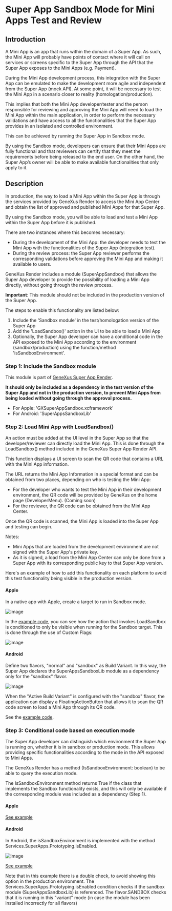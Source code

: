 # Super App Sandbox Mode for Mini Apps Test and Review

## Introduction

A Mini App is an app that runs within the domain of a Super App. As such, the Mini App will probably have points of contact where it will call on services or screens specific to the Super App through the API that the Super App exposes to the Mini Apps (e.g. Payment).

During the Mini App development process, this integration with the Super App can be emulated to make the development more agile and independent from the Super App (mock API). At some point, it will be necessary to test the Mini App in a scenario closer to reality (homologation/production).

This implies that both the Mini App developer/tester and the person responsible for reviewing and approving the Mini App will need to load the Mini App within the main application, in order to perform the necessary validations and have access to all the functionalities that the Super App provides in an isolated and controlled environment.

This can be achieved by running the Super App in Sandbox mode.

By using the Sandbox mode, developers can ensure that their Mini Apps are fully functional and that reviewers can certify that they meet the requirements before being released to the end user. On the other hand, the Super App’s owner will be able to make available functionalities that only apply to it.


## Description

In production, the way to load a Mini App within the Super App is through the services provided by GeneXus Render to access the Mini App Center and obtain the list of approved and published Mini Apps for that Super App.

By using the Sandbox mode, you will be able to load and test a Mini App within the Super App before it is published.

There are two instances where this becomes necessary:

- During the development of the Mini App: the developer needs to test the Mini App with the functionalities of the Super App (integration test).
- During the review process: the Super App reviewer performs the corresponding validations before approving the Mini App and making it available to users.

GeneXus Render includes a module (SuperAppSandbox) that allows the Super App developer to provide the possibility of loading a Mini App directly, without going through the review process.

**Important**: This module should not be included in the production version of the Super App.

The steps to enable this functionality are listed below:

1. Include the 'Sandbox module' in the test/homologation version of the Super App
2. Add the 'LoadSandbox()' action in the UI to be able to load a Mini App
3. Optionally, the Super App developer can have a conditional code in the API exposed to the Mini App according to the environment (sandbox/production) using the function/method 'isSandboxEnvironment'.


### Step 1: Include the Sandbox module

This module is part of [GeneXus Super App Render](/docs/SuperAppRender.md). 

**It should only be included as a dependency in the test version of the Super App and not in the production version, to prevent Mini Apps from being loaded without going through the approval process.**

- For Apple: 'GXSuperAppSandbox.xcframework'
- For Android: 'SuperAppsSandboxLib'

### Step 2: Load Mini App with LoadSandbox()

An action must be added at the UI level in the Super App so that the developer/reviewer can directly load the Mini App. This is done through the LoadSandbox() method included in the GeneXus Super App Render API.

This function displays a UI screen to scan the QR code that contains a URL with the Mini App information.

The URL returns the Mini App Information in a special format and can be obtained from two places, depending on who is testing the Mini App:

- For the developer who wants to test the Mini App in their development environment, the QR code will be provided by GeneXus on the home page (DeveloperMenu). (Coming soon) 
- For the reviewer, the QR code can be obtained from the Mini App Center.

Once the QR code is scanned, the Mini App is loaded into the Super App and testing can begin.

Notes:

- Mini Apps that are loaded from the development environment are not signed with the Super App's private key.
- As it is signed, a load from the Mini App Center can only be done from a Super App with its corresponding public key to that Super App version.

Here's an example of how to add this functionality on each platform to avoid this test functionality being visible in the production version.

#### Apple

In a native app with Apple, create a target to run in Sandbox mode.

![image](https://user-images.githubusercontent.com/33960187/236041221-e60282e9-13ca-4d7b-8dce-15a40eaee7a0.png)

In the [example code](https://github.com/genexus-colab/gx-super-app/blob/0448cfb714f2fb2bd55b00087e1ceabcfe581ed2/iOS/ExampleSuperApp/ProvisioningViewController.swift#L190), you can see how the action that invokes LoadSandbox is conditioned to only be visible when running for the Sandbox target. This is done through the use of Custom Flags:

![image](https://user-images.githubusercontent.com/33960187/236041329-adc044ac-f926-4923-8423-3ab5aa4d83a3.png)

#### Android

Define two flavors, "normal" and "sandbox" as Build Variant. In this way, the Super App declares the SuperAppsSandboxLib module as a dependency only for the "sandbox" flavor.

![image](https://user-images.githubusercontent.com/33960187/236041405-917a856a-e76b-4a31-81ac-34bfb0dfe87b.png)

When the "Active Build Variant" is configured with the "sandbox" flavor, the application can display a FloatingActionButton that allows it to scan the QR code screen to load a Mini App through its QR code.

See the [example code](https://github.com/genexus-colab/gx-super-app/blob/bc191281437d2571608da7cd040f093fb8cb5f12/Android/MiniAppCaller/app/src/main/java/com/genexus/superapps/bankx/ui/screens/main/MiniAppListHomeContent.kt#L76).

### Step 3: Conditional code based on execution mode

The Super App developer can distinguish which environment the Super App is running on, whether it is in sandbox or production mode. This allows providing specific functionalities according to the mode in the API exposed to Mini Apps.

The GeneXus Render has a method (IsSandboxEnvironment: boolean) to be able to query the execution mode.

The IsSandboxEnvironment method returns True if the class that implements the Sandbox functionality exists, and this will only be available if the corresponding module was included as a dependency (Step 1).

#### Apple
[See example](https://github.com/genexus-colab/gx-super-app/blob/0448cfb714f2fb2bd55b00087e1ceabcfe581ed2/iOS/SampleExternalObject/SampleExObjHandler.swift#L34)

#### Android
In Android, the isSandboxEnvironment is implemented with the method Services.SuperApps.Prototyping.isEnabled. 

![image](https://user-images.githubusercontent.com/33960187/236041606-2d166a48-90eb-4554-b82d-aceb3b9ecfe5.png)

[See example](https://github.com/genexus-colab/gx-super-app/blob/8440b384ff2d05979bb04235cb170c0d254b6823/Android/MiniAppCaller/app/src/main/java/com/genexus/superapps/bankx/ui/screens/main/MiniAppListHomeContent.kt#L76)

Note that in this example there is a double check, to avoid showing this option in the production environment. The Services.SuperApps.Prototyping.isEnabled condition checks if the sandbox module (SuperAppsSandboxLib) is referenced. The flavor.SANDBOX checks that it is running in this "variant" mode (in case the module has been installed incorrectly for all flavors)
